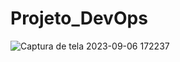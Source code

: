 # Projeto_DevOps
![Captura de tela 2023-09-06 172237](https://github.com/MateusArielPauli/Projeto_DevOps/assets/62779446/18594a2e-9b1f-4790-92e2-55b9ba27f1de)
